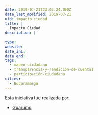```yaml
---
date: 2019-07-21T23:02:24.000Z
date_last_modified: 2019-07-21
uid: impacto-ciudad
title: |
  Impacto Ciudad
description: |
  
type: 
website: 
date_ini: 
date_end: 
tags:
  - mapeo-ciudadano
  - transparencia-y-rendicion-de-cuentas
  - participación-ciudadana
cities: 
  - Bucaramanga
---
```


Esta iniciativa fue realizada por:

- [Guarumo](/organizaciones/guarumo)
